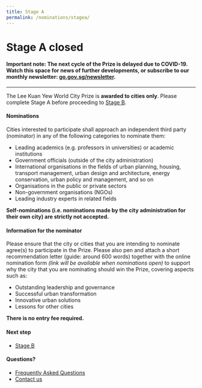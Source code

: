 ```yaml
---
title: Stage A
permalink: /nominations/stagea/
---
```


# **Stage A closed**

#### **Important note:** The next cycle of the Prize is delayed due to COVID-19. Watch this space for news of further developments, or subscribe to our monthly newsletter: [go.gov.sg/newsletter](https://go.gov.sg/newsletter).

---

The Lee Kuan Yew World City Prize is **awarded to cities only**. Please complete Stage A before proceeding to [Stage B](/nominations/stageb/).

#### **Nominations**

Cities interested to participate shall approach an independent third party (nominator) in any of the following categories to nominate them:

- Leading academics (e.g. professors in universities) or academic institutions
- Government officials (outside of the city administration)
- International organisations in the fields of urban planning, housing, transport management, urban design and architecture, energy conservation, urban policy and management, and so on
- Organisations in the public or private sectors
- Non-government organisations (NGOs)
- Leading industry experts in related fields

**Self-nominations (i.e. nominations made by the city administration for their own city) are strictly not accepted.** 

#### **Information for the nominator**

Please ensure that the city or cities that you are intending to nominate agree(s) to participate in the Prize. Please also pen and attach a short recommendation letter (guide: around 600 words) together with the online nomination form *(link will be available when nominations open)* to support why the city that you are nominating should win the Prize, covering aspects such as: 

- Outstanding leadership and governance
- Successful urban transformation
- Innovative urban solutions
- Lessons for other cities

**There is no entry fee required.**

#### **Next step**

- [Stage B](/nominations/stageb/)

#### **Questions?**

- [Frequently Asked Questions](/faq/) 
- [Contact us](/contact-us/)
